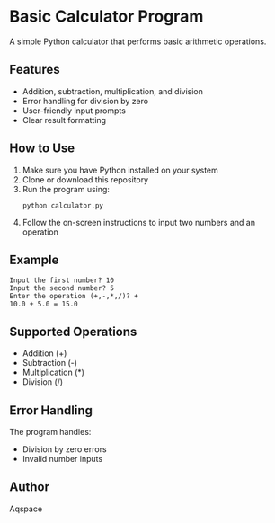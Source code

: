 # Basic Calculator Program

A simple Python calculator that performs basic arithmetic operations.

## Features

- Addition, subtraction, multiplication, and division
- Error handling for division by zero
- User-friendly input prompts
- Clear result formatting

## How to Use

1. Make sure you have Python installed on your system
2. Clone or download this repository
3. Run the program using:
   ```
   python calculator.py
   ```
4. Follow the on-screen instructions to input two numbers and an operation

## Example

```
Input the first number? 10
Input the second number? 5
Enter the operation (+,-,*,/)? +
10.0 + 5.0 = 15.0
```

## Supported Operations

- Addition (+)
- Subtraction (-)
- Multiplication (*)
- Division (/)

## Error Handling

The program handles:
- Division by zero errors
- Invalid number inputs


## Author

Aqspace
